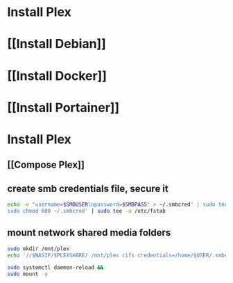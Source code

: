 # Install Plex

# [[Install Debian]]
# [[Install Docker]]
# [[Install Portainer]]
# Install Plex
## [[Compose Plex]]

## create smb credentials file, secure it ##

```sh
echo -e "username=$SMBUSER\npassword=$SMBPASS" > ~/.smbcred' | sudo tee -a /etc/fstab &&
sudo chmod 600 ~/.smbcred' | sudo tee -a /etc/fstab
```

## mount network shared media folders ##

```sh
sudo mkdir /mnt/plex
echo '//$NASIP/$PLEXSHARE/ /mnt/plex cifs credentials=/home/$USER/.smbcred 0 0' | sudo tee -a /etc/fstab
```

```sh
sudo systemctl daemon-reload &&
sudo mount -a
```

